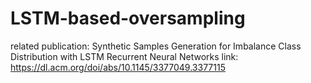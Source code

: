 # LSTM-based-oversampling

related publication:
Synthetic Samples Generation for Imbalance Class Distribution with LSTM Recurrent Neural Networks
link: https://dl.acm.org/doi/abs/10.1145/3377049.3377115
